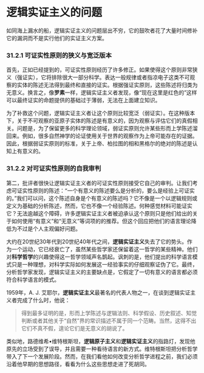 # **逻辑实证主义的问题**

如同海上漏水的船，逻辑实证主义的问题层出不穷，它的鼓吹者花了大量时间修补它的漏洞而不是实行他们的实证主义方案。

### 31.2.1 可证实性原则的狭义与宽泛版本

首先，正如已经提到的，可证实性原则经历了许多修正。如果使得这个原则非常狭义（强证实），它将排除很大一部分科学。表达一般规律或者指凉电子这类不可观察的实体的陈述无法得到最终和直接的证实。根据强证实原则，这些陈述将归类为无意义。换言之，像**罗素**一样，逻辑实证主义者发现，像“现在这里是红色的”这样可以最终证实的命题提供的基础过于薄弱，无法在上面建立知识。

为了补救这个问题，逻辑实证主义者让这个原则比较宽泛（弱证实）。在这种版本下，关于不可观察的亚原子实体的陈述是有意义的，因为观察与评估它们的真假相关。问题是，为了保留更多的科学理论领域，弱证实原则允许某些形而上学陈述溜回来。例如，很多自然神学的论证使用关于世界的观察作为上帝可能存在的证据。因此，根据弱证实原则的标准，关于上帝、柏拉图的相和黑格尔的绝对的陈述是认知上有意义的。

### 31.2.2 对可证实性原则的自我审判

第二，批评者很快让逻辑实证主义者的可证实性原则接受它自己的审判。让我们考虑可证实性原则的陈述：“一个有意义的陈述要么是分析的，要么是经验上可证实的。”我们可以问，这个陈述自身是个有意义的陈述吗？它不像是一个以逻辑规则或定义为基础的分析陈述，然而，它也不像一个经验陈述。何种感觉材料可能证实它？无法逾越这个障碍，许多逻辑实证主义者被迫承认这个原则只是他们给出的关于如何使用“有意义”和“无意义”等词项的的推荐。但这个回应把他们的语言理论降低为不过是个人主观偏好问题。

大约在20世纪30年代到20世纪40年代之间，**逻辑实证主义**失去了它的势头。作为一个运动，它已经衰亡了，虽然某些哲学家还保留着这一哲学的某些精神。他们对**科学哲学**的兴趣使得这一哲学领域声名鹊起。讽刺的是，他们提出的科学语言模式只是一种理想，对科学实际如何发展这一经验事实的仔细观察证伪了它。最终，分析哲学家发现，逻辑实证主义的主要缺点是，它假定了一切有意义的语言都必须符合科学语言的模式。

1959年，A. J. 艾耶尔，**逻辑实证主义**最著名的代表人物之一，在谈到逻辑实证主义者完成了什么时，他说：

> 得到最多证明的是，形而上学陈述与逻辑法则、科学假设、历史叙述、知觉判断或者其他关于“自然”界的常识描述不属于同一个范畴。当然，这得不出它们不真不假，遑论它们是无意义的胡说了。

类似地，路德维希•维特根斯坦，**逻辑原子主义**和**逻辑实证主义**的指路灯，发现他原先的立场受到了误导，并且需要一种看待语言的新方式。维特根斯坦把分析哲学带入了下一个发展阶段。然而，在我们看他如何改变分析哲学进程之前，我们必须沿着他早期的思想路径，看看为什么这些思想走进了死胡同。
